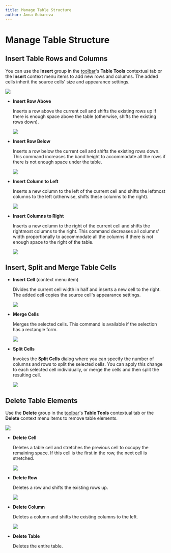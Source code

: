 ```yaml
---
title: Manage Table Structure
author: Anna Gubareva
---
```

# Manage Table Structure

## Insert Table Rows and Columns

You can use the **Insert** group in the [toolbar](../../report-designer-tools/toolbar.md)'s **Table Tools** contextual tab or the **Insert** context menu items to add new rows and columns. The added cells inherit the source cells' size and appearance settings.

![](../../../../../images/eurd-win-table-insert-commands.png)

* **Insert Row Above**
    
    Inserts a row above the current cell and shifts the existing rows up if there is enough space above the table (otherwise, shifts the existing rows down).

    ![](../../../../../images/eurd-win-table-insert-row-above.png)

* **Insert Row Below**

    Inserts a row below the current cell and shifts the existing rows down. This command increases the band height to accommodate all the rows if there is not enough space under the table.

    ![](../../../../../images/eurd-win-table-insert-row-below.png)

* **Insert Column to Left**

    Inserts a new column to the left of the current cell and shifts the leftmost columns to the left (otherwise, shifts these columns to the right). 

    ![](../../../../../images/eurd-win-table-insert-column-to-left.png)

* **Insert Columns to Right**

    Inserts a new column to the right of the current cell and shifts the rightmost columns to the right. This command decreases all columns' width proportionally to accommodate all the columns if there is not enough space to the right of the table.

    ![](../../../../../images/eurd-win-table-insert-column-to-right.png)

## Insert, Split and Merge Table Cells

* **Insert Cell** (context menu item)

    Divides the current cell width in half and inserts a new cell to the right. The added cell copies the source cell's appearance settings.

    ![](../../../../../images/eurd-win-table-insert-cell.png)

* **Merge Cells**

    Merges the selected cells. This command is available if the selection has a rectangle form. 

    ![](../../../../../images/eurd-win-table-merge-cells.png)

* **Split Cells**

    Invokes the **Split Cells** dialog where you can specify the number of columns and rows to split the selected cells. You can apply this change to each selected cell individually, or merge the cells and then split the resulting cell.

    ![](../../../../../images/eurd-win-table-split-cells.png)


## Delete Table Elements

Use the **Delete** group in the [toolbar](../../report-designer-tools/toolbar.md)'s **Table Tools** contextual tab or the **Delete** context menu items to remove table elements.

![](../../../../../images/eurd-win-table-delete-commands.png)

* **Delete Cell**
	
    Deletes a table cell and stretches the previous cell to occupy the remaining space. If this cell is the first in the row, the next cell is stretched.

    ![](../../../../../images/eurd-win-table-delete-cell.png)

* **Delete Row**

    Deletes a row and shifts the existing rows up.

    ![](../../../../../images/eurd-win-table-delete-row.png)

* **Delete Column**

    Deletes a column and shifts the existing columns to the left.

    ![](../../../../../images/eurd-win-table-delete-column.png)

* **Delete Table**

    Deletes the entire table.
